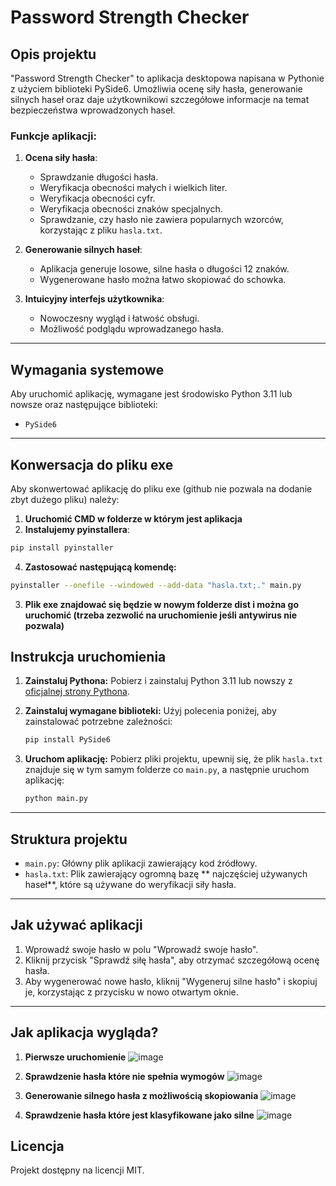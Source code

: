 # Password Strength Checker

## Opis projektu
"Password Strength Checker" to aplikacja desktopowa napisana w Pythonie z użyciem biblioteki PySide6. Umożliwia ocenę siły hasła, generowanie silnych haseł oraz daje użytkownikowi szczegółowe informacje na temat bezpieczeństwa wprowadzonych haseł.

### Funkcje aplikacji:
1. **Ocena siły hasła**:
   - Sprawdzanie długości hasła.
   - Weryfikacja obecności małych i wielkich liter.
   - Weryfikacja obecności cyfr.
   - Weryfikacja obecności znaków specjalnych.
   - Sprawdzanie, czy hasło nie zawiera popularnych wzorców, korzystając z pliku `hasla.txt`.

2. **Generowanie silnych haseł**:
   - Aplikacja generuje losowe, silne hasła o długości 12 znaków.
   - Wygenerowane hasło można łatwo skopiować do schowka.

3. **Intuicyjny interfejs użytkownika**:
   - Nowoczesny wygląd i łatwość obsługi.
   - Możliwość podglądu wprowadzanego hasła.

---

## Wymagania systemowe
Aby uruchomić aplikację, wymagane jest środowisko Python 3.11 lub nowsze oraz następujące biblioteki:
- `PySide6`

---
## Konwersacja do pliku exe
Aby skonwertować aplikację do pliku exe (github nie pozwala na dodanie zbyt dużego pliku) należy:

1. **Uruchomić CMD w folderze w którym jest aplikacja**
2. **Instalujemy pyinstallera**:
```bash
pip install pyinstaller
```
4. **Zastosować następującą komendę:**
```bash
pyinstaller --onefile --windowed --add-data "hasla.txt;." main.py
```
3. **Plik exe znajdować się będzie w nowym folderze **dist** i można go uruchomić (trzeba zezwolić na uruchomienie jeśli antywirus nie pozwala)**

## Instrukcja uruchomienia

1. **Zainstaluj Pythona:**
   Pobierz i zainstaluj Python 3.11 lub nowszy z [oficjalnej strony Pythona](https://www.python.org/).

2. **Zainstaluj wymagane biblioteki:**
   Użyj polecenia poniżej, aby zainstalować potrzebne zależności:
   ```bash
   pip install PySide6
   ```

3. **Uruchom aplikację:**
   Pobierz pliki projektu, upewnij się, że plik `hasla.txt` znajduje się w tym samym folderze co `main.py`, a następnie uruchom aplikację:
   ```bash
   python main.py
   ```

---

## Struktura projektu
- `main.py`: Główny plik aplikacji zawierający kod źródłowy.
- `hasla.txt`: Plik zawierający ogromną bazę ** najczęściej używanych haseł**, które są używane do weryfikacji siły hasła.

---

## Jak używać aplikacji
1. Wprowadź swoje hasło w polu "Wprowadź swoje hasło".
2. Kliknij przycisk "Sprawdź siłę hasła", aby otrzymać szczegółową ocenę hasła.
3. Aby wygenerować nowe hasło, kliknij "Wygeneruj silne hasło" i skopiuj je, korzystając z przycisku w nowo otwartym oknie.

---
## Jak aplikacja wygląda?
1. **Pierwsze uruchomienie**
![image](https://github.com/user-attachments/assets/683e4b22-3f3a-4a0d-bfb9-fba0cce88fbb)

2. **Sprawdzenie hasła które nie spełnia wymogów**
![image](https://github.com/user-attachments/assets/0dbd2d7a-d6cd-4b06-b3c2-1a07a166f721)

3. **Generowanie silnego hasła z możliwością skopiowania**
![image](https://github.com/user-attachments/assets/b5ac42ec-01c5-4d8b-99bf-fc8f7ae9d587)

4. **Sprawdzenie hasła które jest klasyfikowane jako silne**
![image](https://github.com/user-attachments/assets/c5bc6873-8dc1-4d6a-845c-11734b86f9c7)

## Licencja
Projekt dostępny na licencji MIT.


